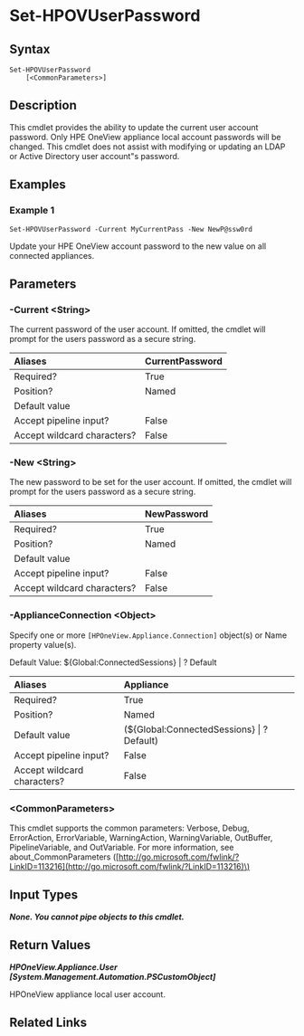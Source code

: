 ﻿---
description: Update current user account password.
---

# Set-HPOVUserPassword

## Syntax

```text
Set-HPOVUserPassword
    [<CommonParameters>]
```

## Description

This cmdlet provides the ability to update the current user account password.  Only HPE OneView appliance local account passwords will be changed.  This cmdlet does not assist with modifying or updating an LDAP or Active Directory user account"s password.

## Examples

###  Example 1 

```text
Set-HPOVUserPassword -Current MyCurrentPass -New NewP@ssw0rd

```

Update your HPE OneView account password to the new value on all connected appliances.

## Parameters

### -Current &lt;String&gt;

The current password of the user account. If omitted, the cmdlet will prompt for the users password as a secure string.

| Aliases | CurrentPassword |
| :--- | :--- |
| Required? | True |
| Position? | Named |
| Default value |  |
| Accept pipeline input? | False |
| Accept wildcard characters? | False |

### -New &lt;String&gt;

The new password to be set for the user account. If omitted, the cmdlet will prompt for the users password as a secure string.

| Aliases | NewPassword |
| :--- | :--- |
| Required? | True |
| Position? | Named |
| Default value |  |
| Accept pipeline input? | False |
| Accept wildcard characters? | False |

### -ApplianceConnection &lt;Object&gt;

Specify one or more `[HPOneView.Appliance.Connection]` object(s) or Name property value(s).
	
Default Value: ${Global:ConnectedSessions} | ? Default

| Aliases | Appliance |
| :--- | :--- |
| Required? | True |
| Position? | Named |
| Default value | (${Global:ConnectedSessions} &vert; ? Default) |
| Accept pipeline input? | False |
| Accept wildcard characters? | False |

### &lt;CommonParameters&gt;

This cmdlet supports the common parameters: Verbose, Debug, ErrorAction, ErrorVariable, WarningAction, WarningVariable, OutBuffer, PipelineVariable, and OutVariable. For more information, see about\_CommonParameters \([http://go.microsoft.com/fwlink/?LinkID=113216](http://go.microsoft.com/fwlink/?LinkID=113216)\)

## Input Types

_**None.  You cannot pipe objects to this cmdlet.**_

## Return Values

_**HPOneView.Appliance.User [System.Management.Automation.PSCustomObject]**_

HPOneView appliance local user account.

## Related Links

